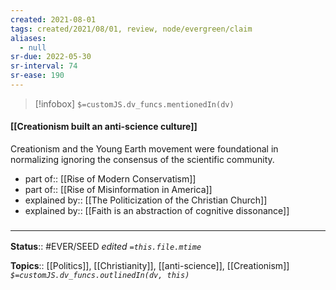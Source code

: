 ```yaml
---
created: 2021-08-01
tags: created/2021/08/01, review, node/evergreen/claim
aliases:
  - null
sr-due: 2022-05-30
sr-interval: 74
sr-ease: 190
---
```

> [!infobox]
`$=customJS.dv_funcs.mentionedIn(dv)`

#### [[Creationism built an anti-science culture]] 

Creationism and the Young Earth movement were foundational in normalizing ignoring the consensus of the scientific community.

- part of:: [[Rise of Modern Conservatism]]
- part of:: [[Rise of Misinformation in America]]
- explained by:: [[The Politicization of the Christian Church]]
- explained by:: [[Faith is an abstraction of cognitive dissonance]]

### <hr class="footnote"/>

**Status**:: #EVER/SEED 
*edited `=this.file.mtime`*

**Topics**:: [[Politics]], [[Christianity]], [[anti-science]], [[Creationism]]
*`$=customJS.dv_funcs.outlinedIn(dv, this)`*
